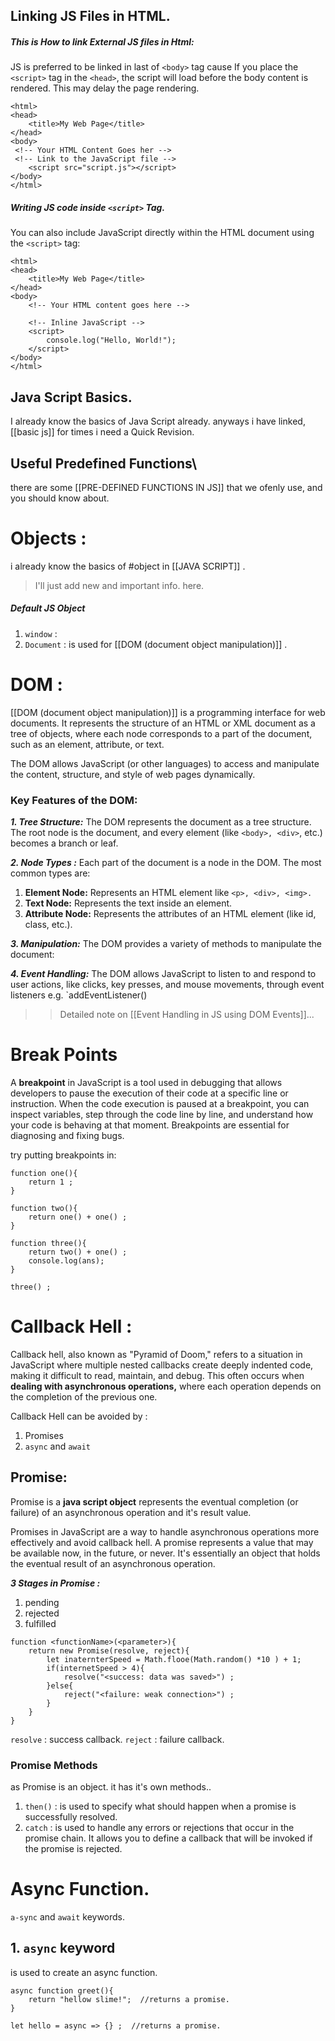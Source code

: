 ## Linking JS Files in HTML. 

##### This is How to link  External JS files in Html:

JS is preferred to be linked in last of `<body>` tag cause  If you place the `<script>` tag in the `<head>`, the script will load before the body content is rendered. This may delay the page rendering.  
```
<html>
<head>
    <title>My Web Page</title>
</head>
<body>
 <!-- Your HTML Content Goes her --> 
 <!-- Link to the JavaScript file -->
    <script src="script.js"></script>
</body>
</html>
```

##### Writing JS code inside `<script>` Tag. 
You can also include JavaScript directly within the HTML document using the `<script>` tag:
```
<html>
<head>
    <title>My Web Page</title>
</head>
<body>
    <!-- Your HTML content goes here -->

    <!-- Inline JavaScript -->
    <script>
        console.log("Hello, World!");
    </script>
</body>
</html>
```

## Java Script  Basics.  
I already know the basics of Java Script already. 
anyways i have linked, [[basic js]] for times i need a Quick Revision. 

## Useful Predefined Functions\
there are some [[PRE-DEFINED FUNCTIONS IN JS]] that we ofenly use, and you should know about.  


# Objects  : 
i already know the basics of  #object in [[JAVA SCRIPT]] . 
>I'll just add new and important info. here.   

##### Default JS Object
1. `window` :   
2. `Document` : is used for [[DOM (document object manipulation)]] . 

# DOM : 
[[DOM (document object manipulation)]] is a programming interface for web documents. It represents the structure of an HTML or XML document as a tree of objects, where each node corresponds to a part of the document, such as an element, attribute, or text.

The DOM allows JavaScript (or other languages) to access and manipulate the content, structure, and style of web pages dynamically.

### Key Features of the DOM:

***1.  Tree Structure:*** The DOM represents the document as a tree structure. The root node is the document, and every element (like `<body>, <div>`, etc.) becomes a branch or leaf.   

***2. Node Types :***  Each part of the document is a node in the DOM. The most common types are:
1. **Element Node:** Represents an HTML element like `<p>, <div>, <img>.`
2. **Text Node:** Represents the text inside an element.
3. **Attribute Node:** Represents the attributes of an HTML element (like id, class, etc.).

***3. Manipulation:*** The DOM provides a variety of methods to manipulate the document:

***4. Event Handling:*** The DOM allows JavaScript to listen to and respond to user actions, like clicks, key presses, and mouse movements, through event listeners e.g. `addEventListener()

>> Detailed note on [[Event Handling in JS using DOM Events]]... 

# Break Points
A **breakpoint** in JavaScript is a tool used in debugging that allows developers to pause the execution of their code at a specific line or instruction. When the code execution is paused at a breakpoint, you can inspect variables, step through the code line by line, and understand how your code is behaving at that moment. Breakpoints are essential for diagnosing and fixing bugs.

try putting breakpoints in: 
```
function one(){
    return 1 ;
}

function two(){
    return one() + one() ; 
}

function three(){
    return two() + one() ; 
    console.log(ans); 
}

three() ;
```


# Callback Hell : 
Callback hell, also known as "Pyramid of Doom," refers to a situation in JavaScript where multiple nested callbacks create deeply indented code, making it difficult to read, maintain, and debug. This often occurs when **dealing with asynchronous operations,** where each operation depends on the completion of the previous one.

Callback Hell can be  avoided by :  
1. Promises 
2.  `async` and `await` 

## Promise: 
Promise is a **java script object** represents the eventual completion (or failure) of an asynchronous operation and it's result value. 

Promises in JavaScript are a way to handle asynchronous operations more effectively and avoid callback hell. A promise represents a value that may be available now, in the future, or never. It's essentially an object that holds the eventual result of an asynchronous operation.

***3 Stages in Promise :***   
1. pending 
2. rejected 
3. fulfilled  

```
function <functionName>(<parameter>){
	return new Promise(resolve, reject){
		let inaternterSpeed = Math.flooe(Math.random() *10 ) + 1; 
		if(internetSpeed > 4){
			resolve("<success: data was saved>") ; 	
		}else{
			reject("<failure: weak connection>") ; 	
		}
	}
}
```
 `resolve` : success callback. 
 `reject` : failure callback. 
### Promise Methods 
as Promise is an object. it has it's own methods.. 
1. `then()` :  is used to specify what should happen when a promise is successfully resolved. 
2. `catch` :   is used to handle any errors or rejections that occur in the promise chain. It allows you to define a callback that will be invoked if the promise is rejected.


# Async Function.

`a-sync` and `await` keywords. 
## 1. `async` keyword 
is used to create an async function. 
```
async function greet(){
	return "hellow slime!";  //returns a promise. 
}

let hello = async => {} ;  //returns a promise. 
```